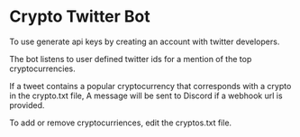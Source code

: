 <h1>Crypto Twitter Bot</h1>

To use generate api keys by creating an account with twitter developers.

The bot listens to user defined twitter ids for a mention of the top cryptocurrencies.

If a tweet contains a popular cryptocurrency that corresponds with a crypto in the crypto.txt file,
A message will be sent to Discord if a webhook url is provided.

To add or remove cryptocurriences, edit the cryptos.txt file.


